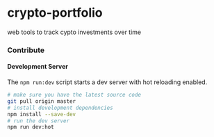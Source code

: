 # crypto-portfolio

web tools to track cypto investments over time

### Contribute
#### Development Server
The `npm run:dev` script starts a dev server with hot reloading enabled.
```bash
# make sure you have the latest source code
git pull origin master
# install development dependencies
npm install --save-dev
# run the dev server
npm run dev:hot
```
